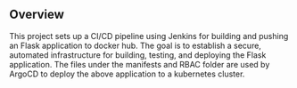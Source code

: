 ## Overview
This project sets up a CI/CD pipeline using Jenkins for building and pushing an Flask application to docker hub. 
The goal is to establish a secure, automated infrastructure for building, testing, and deploying the Flask application. 
The files under the manifests and RBAC folder are used by ArgoCD to deploy the above application to a kubernetes cluster.
